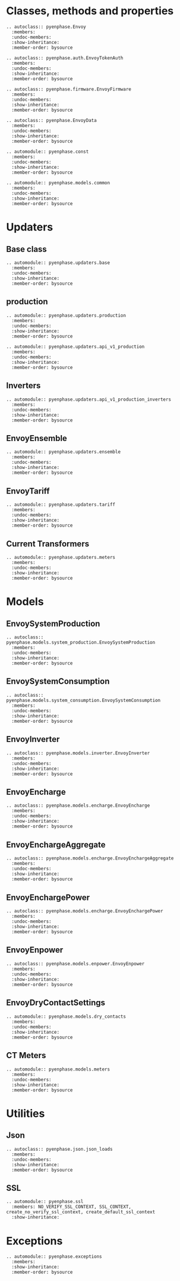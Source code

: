 # Classes, methods and properties

<!---
```{eval-rst}
.. automodule:: pyenphase
  :members:
```

```{eval-rst}
.. automodule:: pyenphase.updaters.base
  :members:

```

```{eval-rst}
.. automodule:: pyenphase.firmware
  :members:

```

## Const
```{eval-rst}
.. automodule:: pyenphase.const
  :members:

```

## Exceptions
```{eval-rst}
.. automodule:: pyenphase.exceptions
  :members:

```
-->

```{eval-rst}
.. autoclass:: pyenphase.Envoy
  :members:
  :undoc-members:
  :show-inheritance:
  :member-order: bysource
```

```{eval-rst}
.. autoclass:: pyenphase.auth.EnvoyTokenAuth
  :members:
  :undoc-members:
  :show-inheritance:
  :member-order: bysource
```

```{eval-rst}
.. autoclass:: pyenphase.firmware.EnvoyFirmware
  :members:
  :undoc-members:
  :show-inheritance:
  :member-order: bysource
```

```{eval-rst}
.. autoclass:: pyenphase.EnvoyData
  :members:
  :undoc-members:
  :show-inheritance:
  :member-order: bysource
```

```{eval-rst}
.. automodule:: pyenphase.const
  :members:
  :undoc-members:
  :show-inheritance:
  :member-order: bysource
```

```{eval-rst}
.. automodule:: pyenphase.models.common
  :members:
  :undoc-members:
  :show-inheritance:
  :member-order: bysource

```

# Updaters

## Base class

```{eval-rst}
.. automodule:: pyenphase.updaters.base
  :members:
  :undoc-members:
  :show-inheritance:
  :member-order: bysource
```

## production

```{eval-rst}
.. automodule:: pyenphase.updaters.production
  :members:
  :undoc-members:
  :show-inheritance:
  :member-order: bysource
```

```{eval-rst}
.. automodule:: pyenphase.updaters.api_v1_production
  :members:
  :undoc-members:
  :show-inheritance:
  :member-order: bysource
```

## Inverters

```{eval-rst}
.. automodule:: pyenphase.updaters.api_v1_production_inverters
  :members:
  :undoc-members:
  :show-inheritance:
  :member-order: bysource

```

## EnvoyEnsemble

```{eval-rst}
.. automodule:: pyenphase.updaters.ensemble
  :members:
  :undoc-members:
  :show-inheritance:
  :member-order: bysource

```

## EnvoyTariff

```{eval-rst}
.. automodule:: pyenphase.updaters.tariff
  :members:
  :undoc-members:
  :show-inheritance:
  :member-order: bysource

```

## Current Transformers

```{eval-rst}
.. automodule:: pyenphase.updaters.meters
  :members:
  :undoc-members:
  :show-inheritance:
  :member-order: bysource

```

# Models

## EnvoySystemProduction

```{eval-rst}
.. autoclass:: pyenphase.models.system_production.EnvoySystemProduction
  :members:
  :undoc-members:
  :show-inheritance:
  :member-order: bysource
```

## EnvoySystemConsumption

```{eval-rst}
.. autoclass:: pyenphase.models.system_consumption.EnvoySystemConsumption
  :members:
  :undoc-members:
  :show-inheritance:
  :member-order: bysource
```

## EnvoyInverter

```{eval-rst}
.. autoclass:: pyenphase.models.inverter.EnvoyInverter
  :members:
  :undoc-members:
  :show-inheritance:
  :member-order: bysource

```

## EnvoyEncharge

```{eval-rst}
.. autoclass:: pyenphase.models.encharge.EnvoyEncharge
  :members:
  :undoc-members:
  :show-inheritance:
  :member-order: bysource
```

## EnvoyEnchargeAggregate

```{eval-rst}
.. autoclass:: pyenphase.models.encharge.EnvoyEnchargeAggregate
  :members:
  :undoc-members:
  :show-inheritance:
  :member-order: bysource
```

## EnvoyEnchargePower

```{eval-rst}
.. autoclass:: pyenphase.models.encharge.EnvoyEnchargePower
  :members:
  :undoc-members:
  :show-inheritance:
  :member-order: bysource
```

## EnvoyEnpower

```{eval-rst}
.. autoclass:: pyenphase.models.enpower.EnvoyEnpower
  :members:
  :undoc-members:
  :show-inheritance:
  :member-order: bysource
```

## EnvoyDryContactSettings

```{eval-rst}
.. automodule:: pyenphase.models.dry_contacts
  :members:
  :undoc-members:
  :show-inheritance:
  :member-order: bysource
```

## CT Meters

```{eval-rst}
.. automodule:: pyenphase.models.meters
  :members:
  :undoc-members:
  :show-inheritance:
  :member-order: bysource
```

# Utilities

## Json

```{eval-rst}
.. autoclass:: pyenphase.json.json_loads
  :members:
  :undoc-members:
  :show-inheritance:
  :member-order: bysource
```

## SSL

```{eval-rst}
.. automodule:: pyenphase.ssl
  :members: NO_VERIFY_SSL_CONTEXT, SSL_CONTEXT, create_no_verify_ssl_context, create_default_ssl_context
  :show-inheritance:

```

# Exceptions

```{eval-rst}
.. automodule:: pyenphase.exceptions
  :members:
  :show-inheritance:
  :member-order: bysource

```

<!---




```{eval-rst}
.. autoclass:: pyenphase.const.PhaseNames
  :members:

```

```{eval-rst}
.. autoclass:: pyenphase.models.inverter.EnvoyInverter
  :members:

```

```{eval-rst}
.. autoclass:: pyenphase.models.encharge.EnvoyEncharge
  :members:

```

```{eval-rst}
.. autoclass:: pyenphase.models.encharge.EnvoyEnchargeAggregate
  :members:

```

```{eval-rst}
.. autoclass:: pyenphase.models.encharge.EnvoyEnchargePower
  :members:

```

```{eval-rst}
.. autoclass:: pyenphase.models.enpower.EnvoyEnpower
  :members:

```

```{eval-rst}
.. autoclass:: pyenphase.models.dry_contacts.EnvoyDryContactSettings
  :members:

```

```{eval-rst}
.. autoclass:: pyenphase.models.dry_contacts.EnvoyDryContactStatus
  :members:

```

```{eval-rst}
.. autoclass:: pyenphase.updaters.tariff.EnvoyTariff
  :members:

```

-->
